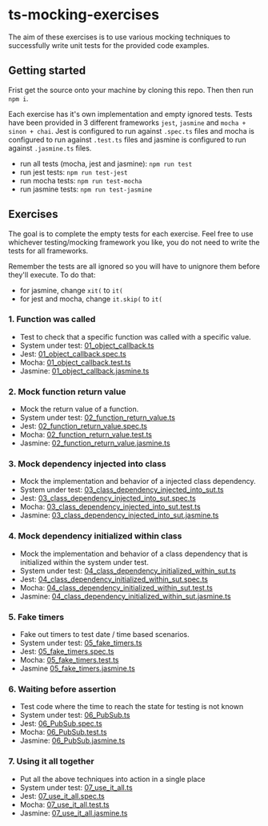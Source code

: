 # ts-mocking-exercises

The aim of these exercises is to use various mocking techniques to successfully write unit tests for the provided code examples.

## Getting started
Frist get the source onto your machine by cloning this repo. Then then run `npm i`.

Each exercise has it's own implementation and empty ignored tests. Tests have been provided in 3 different frameworks `jest`, `jasmine` and `mocha + sinon + chai`. Jest is configured to run against `.spec.ts` files and mocha is configured to run against `.test.ts` files and jasmine is configured to run against `.jasmine.ts` files.

- run all tests (mocha, jest and jasmine): `npm run test`
- run jest tests: `npm run test-jest`
- run mocha tests: `npm run test-mocha`
- run jasmine tests: `npm run test-jasmine`

## Exercises

The goal is to complete the empty tests for each exercise. Feel free to use whichever testing/mocking framework you like, you do not need to write the tests for all frameworks.

Remember the tests are all ignored so you will have to unignore them before they'll execute. To do that:

- for jasmine, change `xit(` to `it(`
- for jest and mocha, change `it.skip(` to `it(`

### 1. Function was called

- Test to check that a specific function was called with a specific value.
- System under test: [01_object_callback.ts](src/tests-to-implement/01_object_callback.ts)
- Jest: [01_object_callback.spec.ts](src/tests-to-implement/01_object_callback.spec.ts)
- Mocha: [01_object_callback.test.ts](src/tests-to-implement/01_object_callback.test.ts)
- Jasmine: [01_object_callback.jasmine.ts](src/tests-to-implement/01_object_callback.jasmine.ts)

### 2. Mock function return value

- Mock the return value of a function.
- System under test: [02_function_return_value.ts](src/tests-to-implement/02_function_return_value.ts)
- Jest: [02_function_return_value.spec.ts](src/tests-to-implement/02_function_return_value.spec.ts)
- Mocha: [02_function_return_value.test.ts](src/tests-to-implement/02_function_return_value.test.ts)
- Jasmine: [02_function_return_value.jasmine.ts](src/tests-to-implement/02_function_return_value.jasmine.ts)

### 3. Mock dependency injected into class

- Mock the implementation and behavior of a injected class dependency.
- System under test: [03_class_dependency_injected_into_sut.ts](src/tests-to-implement/03_class_dependency_injected_into_sut.ts)
- Jest: [03_class_dependency_injected_into_sut.spec.ts](src/tests-to-implement/03_class_dependency_injected_into_sut.spec.ts)
- Mocha: [03_class_dependency_injected_into_sut.test.ts](src/tests-to-implement/03_class_dependency_injected_into_sut.test.ts)
- Jasmine: [03_class_dependency_injected_into_sut.jasmine.ts](src/tests-to-implement/03_class_dependency_injected_into_sut.jasmine.ts)

### 4. Mock dependency initialized within class

- Mock the implementation and behavior of a class dependency that is initialized within the system under test.
- System under test: [04_class_dependency_initialized_within_sut.ts](src/tests-to-implement/04_class_dependency_initialized_within_sut.ts)
- Jest: [04_class_dependency_initialized_within_sut.spec.ts](src/tests-to-implement/04_class_dependency_initialized_within_sut.spec.ts)
- Mocha: [04_class_dependency_initialized_within_sut.test.ts](src/tests-to-implement/04_class_dependency_initialized_within_sut.test.ts)
- Jasmine: [04_class_dependency_initialized_within_sut.jasmine.ts](src/tests-to-implement/04_class_dependency_initialized_within_sut.jasmine.ts)

### 5. Fake timers

- Fake out timers to test date / time based scenarios.
- System under test: [05_fake_timers.ts](src/tests-to-implement/05_fake_timers.ts)
- Jest: [05_fake_timers.spec.ts](src/tests-to-implement/05_fake_timers.spec.ts)
- Mocha: [05_fake_timers.test.ts](src/tests-to-implement/05_fake_timers.test.ts)
- Jasmine [05_fake_timers.jasmine.ts](src/tests-to-implement/05_fake_timers.jasmine.ts)

### 6. Waiting before assertion

- Test code where the time to reach the state for testing is not known
- System under test: [06_PubSub.ts](src/tests-to-implement/06_PubSub.ts)
- Jest: [06_PubSub.spec.ts](src/tests-to-implement/06_PubSub.spec.ts)
- Mocha: [06_PubSub.test.ts](src/tests-to-implement/06_PubSub.test.ts)
- Jasmine: [06_PubSub.jasmine.ts](src/tests-to-implement/06_PubSub.jasmine.ts)

### 7. Using it all together

- Put all the above techniques into action in a single place
- System under test: [07_use_it_all.ts](src/tests-to-implement/07_use_it_all.ts)
- Jest: [07_use_it_all.spec.ts](src/tests-to-implement/07_use_it_all.spec.ts)
- Mocha: [07_use_it_all.test.ts](src/tests-to-implement/07_use_it_all.test.ts)
- Jasmine: [07_use_it_all.jasmine.ts](src/tests-to-implement/07_use_it_all.jasmine.ts)

